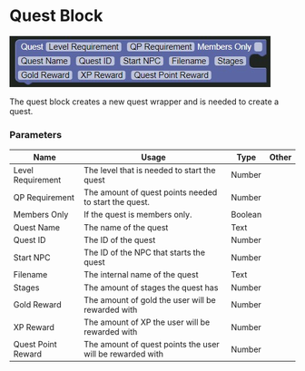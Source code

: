 # Quest Block

![Quest Block](../../images/quest/quest.jpg)

The quest block creates a new quest wrapper and is needed to create a quest.


### Parameters

| Name               | Usage                                                     | Type    | Other |
|--------------------|-----------------------------------------------------------|---------|-------|
| Level Requirement  | The level that is needed to start the quest               | Number  |       |
| QP Requirement     | The amount of quest points needed to start the quest.     | Number  |       |
| Members Only       | If the quest is members only.                             | Boolean |       |
| Quest Name         | The name of the quest                                     | Text    |       |
| Quest ID           | The ID of the quest                                       | Number  |       |
| Start NPC          | The ID of the NPC that starts the quest                   | Number  |       |
| Filename           | The internal name of the quest                            | Text    |       |
| Stages             | The amount of stages the quest has                        | Number  |       |
| Gold Reward        | The amount of gold the user will be rewarded with         | Number  |       |
| XP Reward          | The amount of XP the user will be rewarded with           | Number  |       |
| Quest Point Reward | The amount of quest points the user will be rewarded with | Number  |       |